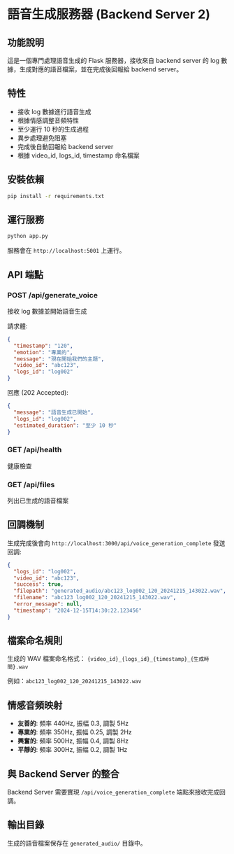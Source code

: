 # 語音生成服務器 (Backend Server 2)

## 功能說明

這是一個專門處理語音生成的 Flask 服務器，接收來自 backend server 的 log 數據，生成對應的語音檔案，並在完成後回報給 backend server。

## 特性

- 接收 log 數據進行語音生成
- 根據情感調整音頻特性
- 至少運行 10 秒的生成過程
- 異步處理避免阻塞
- 完成後自動回報給 backend server
- 根據 video_id, logs_id, timestamp 命名檔案

## 安裝依賴

```bash
pip install -r requirements.txt
```

## 運行服務

```bash
python app.py
```

服務會在 `http://localhost:5001` 上運行。

## API 端點

### POST /api/generate_voice
接收 log 數據並開始語音生成

請求體:
```json
{
  "timestamp": "120",
  "emotion": "專業的",
  "message": "現在開始我們的主題",
  "video_id": "abc123",
  "logs_id": "log002"
}
```

回應 (202 Accepted):
```json
{
  "message": "語音生成已開始",
  "logs_id": "log002",
  "estimated_duration": "至少 10 秒"
}
```

### GET /api/health
健康檢查

### GET /api/files
列出已生成的語音檔案

## 回調機制

生成完成後會向 `http://localhost:3000/api/voice_generation_complete` 發送回調:

```json
{
  "logs_id": "log002",
  "video_id": "abc123",
  "success": true,
  "filepath": "generated_audio/abc123_log002_120_20241215_143022.wav",
  "filename": "abc123_log002_120_20241215_143022.wav",
  "error_message": null,
  "timestamp": "2024-12-15T14:30:22.123456"
}
```

## 檔案命名規則

生成的 WAV 檔案命名格式：
`{video_id}_{logs_id}_{timestamp}_{生成時間}.wav`

例如：`abc123_log002_120_20241215_143022.wav`

## 情感音頻映射

- **友善的**: 頻率 440Hz, 振幅 0.3, 調製 5Hz
- **專業的**: 頻率 350Hz, 振幅 0.25, 調製 2Hz  
- **興奮的**: 頻率 500Hz, 振幅 0.4, 調製 8Hz
- **平靜的**: 頻率 300Hz, 振幅 0.2, 調製 1Hz

## 與 Backend Server 的整合

Backend Server 需要實現 `/api/voice_generation_complete` 端點來接收完成回調。

## 輸出目錄

生成的語音檔案保存在 `generated_audio/` 目錄中。
